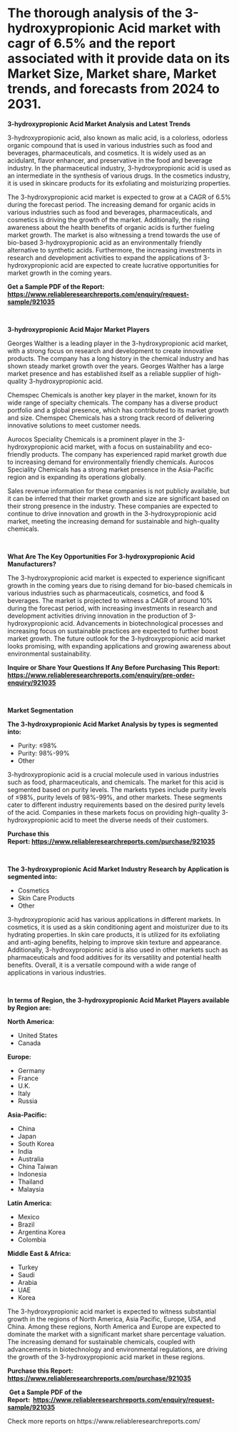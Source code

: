 <p><h1>The thorough analysis of the 3-hydroxypropionic Acid market with cagr of  6.5% and the report associated with it provide data on its Market Size, Market share, Market trends, and forecasts from 2024 to 2031.</h1></p><p><strong>3-hydroxypropionic Acid Market Analysis and Latest Trends</strong></p>
<p><p>3-hydroxypropionic acid, also known as malic acid, is a colorless, odorless organic compound that is used in various industries such as food and beverages, pharmaceuticals, and cosmetics. It is widely used as an acidulant, flavor enhancer, and preservative in the food and beverage industry. In the pharmaceutical industry, 3-hydroxypropionic acid is used as an intermediate in the synthesis of various drugs. In the cosmetics industry, it is used in skincare products for its exfoliating and moisturizing properties.</p><p>The 3-hydroxypropionic acid market is expected to grow at a CAGR of 6.5% during the forecast period. The increasing demand for organic acids in various industries such as food and beverages, pharmaceuticals, and cosmetics is driving the growth of the market. Additionally, the rising awareness about the health benefits of organic acids is further fueling market growth. The market is also witnessing a trend towards the use of bio-based 3-hydroxypropionic acid as an environmentally friendly alternative to synthetic acids. Furthermore, the increasing investments in research and development activities to expand the applications of 3-hydroxypropionic acid are expected to create lucrative opportunities for market growth in the coming years.</p></p>
<p><strong>Get a Sample PDF of the Report:&nbsp; <a href="https://www.reliableresearchreports.com/enquiry/request-sample/921035">https://www.reliableresearchreports.com/enquiry/request-sample/921035</a></strong></p>
<p>&nbsp;</p>
<p><strong>3-hydroxypropionic Acid Major Market Players</strong></p>
<p><p>Georges Walther is a leading player in the 3-hydroxypropionic acid market, with a strong focus on research and development to create innovative products. The company has a long history in the chemical industry and has shown steady market growth over the years. Georges Walther has a large market presence and has established itself as a reliable supplier of high-quality 3-hydroxypropionic acid.</p><p>Chemspec Chemicals is another key player in the market, known for its wide range of specialty chemicals. The company has a diverse product portfolio and a global presence, which has contributed to its market growth and size. Chemspec Chemicals has a strong track record of delivering innovative solutions to meet customer needs.</p><p>Aurocos Speciality Chemicals is a prominent player in the 3-hydroxypropionic acid market, with a focus on sustainability and eco-friendly products. The company has experienced rapid market growth due to increasing demand for environmentally friendly chemicals. Aurocos Speciality Chemicals has a strong market presence in the Asia-Pacific region and is expanding its operations globally.</p><p>Sales revenue information for these companies is not publicly available, but it can be inferred that their market growth and size are significant based on their strong presence in the industry. These companies are expected to continue to drive innovation and growth in the 3-hydroxypropionic acid market, meeting the increasing demand for sustainable and high-quality chemicals.</p></p>
<p>&nbsp;</p>
<p><strong>What Are The Key Opportunities For 3-hydroxypropionic Acid Manufacturers?</strong></p>
<p><p>The 3-hydroxypropionic acid market is expected to experience significant growth in the coming years due to rising demand for bio-based chemicals in various industries such as pharmaceuticals, cosmetics, and food & beverages. The market is projected to witness a CAGR of around 10% during the forecast period, with increasing investments in research and development activities driving innovation in the production of 3-hydroxypropionic acid. Advancements in biotechnological processes and increasing focus on sustainable practices are expected to further boost market growth. The future outlook for the 3-hydroxypropionic acid market looks promising, with expanding applications and growing awareness about environmental sustainability.</p></p>
<p><strong>Inquire or Share Your Questions If Any Before Purchasing This Report: <a href="https://www.reliableresearchreports.com/enquiry/pre-order-enquiry/921035">https://www.reliableresearchreports.com/enquiry/pre-order-enquiry/921035</a></strong></p>
<p>&nbsp;</p>
<p><strong>Market Segmentation</strong></p>
<p><strong>The 3-hydroxypropionic Acid Market Analysis by types is segmented into:</strong></p>
<p><ul><li>Purity: ≤98%</li><li>Purity: 98%-99%</li><li>Other</li></ul></p>
<p><p>3-hydroxypropionic acid is a crucial molecule used in various industries such as food, pharmaceuticals, and chemicals. The market for this acid is segmented based on purity levels. The markets types include purity levels of ≤98%, purity levels of 98%-99%, and other markets. These segments cater to different industry requirements based on the desired purity levels of the acid. Companies in these markets focus on providing high-quality 3-hydroxypropionic acid to meet the diverse needs of their customers.</p></p>
<p><strong>Purchase this Report:&nbsp;<a href="https://www.reliableresearchreports.com/purchase/921035">https://www.reliableresearchreports.com/purchase/921035</a></strong></p>
<p>&nbsp;</p>
<p><strong>The 3-hydroxypropionic Acid Market Industry Research by Application is segmented into:</strong></p>
<p><ul><li>Cosmetics</li><li>Skin Care Products</li><li>Other</li></ul></p>
<p><p>3-hydroxypropionic acid has various applications in different markets. In cosmetics, it is used as a skin conditioning agent and moisturizer due to its hydrating properties. In skin care products, it is utilized for its exfoliating and anti-aging benefits, helping to improve skin texture and appearance. Additionally, 3-hydroxypropionic acid is also used in other markets such as pharmaceuticals and food additives for its versatility and potential health benefits. Overall, it is a versatile compound with a wide range of applications in various industries.</p></p>
<p>&nbsp;</p>
<p><strong>In terms of Region, the 3-hydroxypropionic Acid Market Players available by Region are:</strong></p>
<p>
    <p> <strong> North America: </strong>
        <ul>
            <li>United States</li>
            <li>Canada</li>
        </ul>
        </p> 
    <p> <strong> Europe: </strong>
        <ul>
            <li>Germany</li>
            <li>France</li>
            <li>U.K.</li>
            <li>Italy</li>
            <li>Russia</li>
        </ul>
        </p> 
    <p> <strong> Asia-Pacific: </strong>
        <ul>
            <li>China</li>
            <li>Japan</li>
            <li>South Korea</li>
            <li>India</li>
            <li>Australia</li>
            <li>China Taiwan</li>
            <li>Indonesia</li>
            <li>Thailand</li>
            <li>Malaysia</li>
        </ul>
        </p> 
    <p> <strong> Latin America: </strong>
        <ul>
            <li>Mexico</li>
            <li>Brazil</li>
            <li>Argentina Korea</li>
            <li>Colombia</li>
        </ul>
        </p> 
    <p> <strong> Middle East & Africa: </strong>
        <ul>
            <li>Turkey</li>
            <li>Saudi</li>
            <li>Arabia</li>
            <li>UAE</li>
            <li>Korea</li>
        </ul>
    </p>
    </p>
<p><p>The 3-hydroxypropionic acid market is expected to witness substantial growth in the regions of North America, Asia Pacific, Europe, USA, and China. Among these regions, North America and Europe are expected to dominate the market with a significant market share percentage valuation. The increasing demand for sustainable chemicals, coupled with advancements in biotechnology and environmental regulations, are driving the growth of the 3-hydroxypropionic acid market in these regions.</p></p>
<p><strong>Purchase this Report: <a href="https://www.reliableresearchreports.com/purchase/921035">https://www.reliableresearchreports.com/purchase/921035</a></strong></p>
<p>&nbsp;<strong>Get a Sample PDF of the Report:&nbsp;&nbsp;<a href="https://www.reliableresearchreports.com/enquiry/request-sample/921035">https://www.reliableresearchreports.com/enquiry/request-sample/921035</a></strong></p>
<p><strong></strong></p>
<p>Check more reports on https://www.reliableresearchreports.com/</p>